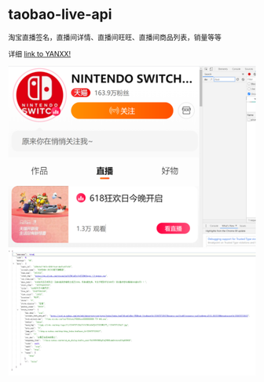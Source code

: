 # taobao-live-api
淘宝直播签名，直播间详情、直播间旺旺、直播间商品列表，销量等等

详细 [link to YANXX!](https://vip.yanxx.xyz)




![yanxx](1623767166-9ceb674deef199c.png)
![yanxx](1623767182-88463279384589f.png)
